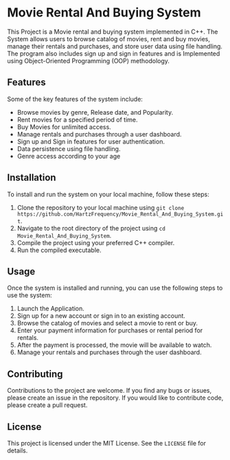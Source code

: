 # Movie Rental And Buying System


This Project is a Movie rental and buying system implemented in C++. The System allows users to browse catalog of movies, rent and buy movies, manage their rentals and purchases, and store user data using file handling. The program also includes sign up and sign in features and is Implemented using Object-Oriented Programming (OOP) methodology.

## Features

Some of the key features of the system include:

- Browse movies by genre, Release date, and Popularity.
- Rent movies for a specified period of time.
- Buy Movies for unlimited access.
- Manage rentals and purchases through a user dashboard.
- Sign up and Sign in features for user authentication.
- Data persistence using file handling.
- Genre access according to your age

## Installation

To install and run the system on your local machine, follow these steps:

1. Clone the repository to your local machine using `git clone https://github.com/HartzFrequency/Movie_Rental_And_Buying_System.git`.
2. Navigate to the root directory of the project using `cd Movie_Rental_And_Buying_System`.
3. Compile the project using your preferred C++ compiler.
4. Run the compiled executable.

## Usage

Once the system is installed and running, you can use the following steps to use the system:

1. Launch the Application.
2. Sign up for a new account or sign in to an existing account.
3. Browse the catalog of movies and select a movie to rent or buy.
4. Enter your payment information for purchases or rental period for rentals.
5. After the payment is processed, the movie will be available to watch.
6. Manage your rentals and purchases through the user dashboard.

## Contributing

Contributions to the project are welcome. If you find any bugs or issues, please create an issue in the repository. If you would like to contribute code, please create a pull request.

## License

This project is licensed under the MIT License. See the `LICENSE` file for details.
